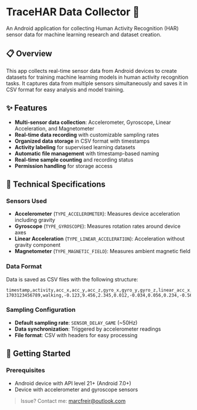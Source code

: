 # TraceHAR Data Collector 📱

An Android application for collecting Human Activity Recognition (HAR) sensor data for machine learning research and dataset creation.

## 📋 Overview

This app collects real-time sensor data from Android devices to create datasets for training machine learning models in human activity recognition tasks. It captures data from multiple sensors simultaneously and saves it in CSV format for easy analysis and model training.

## ✨ Features

- **Multi-sensor data collection**: Accelerometer, Gyroscope, Linear Acceleration, and Magnetometer
- **Real-time data recording** with customizable sampling rates
- **Organized data storage** in CSV format with timestamps
- **Activity labeling** for supervised learning datasets
- **Automatic file management** with timestamp-based naming
- **Real-time sample counting** and recording status
- **Permission handling** for storage access

## 🔧 Technical Specifications

### Sensors Used
- **Accelerometer** (`TYPE_ACCELEROMETER`): Measures device acceleration including gravity
- **Gyroscope** (`TYPE_GYROSCOPE`): Measures rotation rates around device axes
- **Linear Acceleration** (`TYPE_LINEAR_ACCELERATION`): Acceleration without gravity component
- **Magnetometer** (`TYPE_MAGNETIC_FIELD`): Measures ambient magnetic field

### Data Format
Data is saved as CSV files with the following structure:

```csv
timestamp,activity,acc_x,acc_y,acc_z,gyro_x,gyro_y,gyro_z,linear_acc_x,linear_acc_y,linear_acc_z,mag_x,mag_y,mag_z
1703123456789,walking,-0.123,9.456,2.345,0.012,-0.034,0.056,0.234,-0.567,0.890,23.45,-12.34,45.67
```

### Sampling Configuration
- **Default sampling rate**: `SENSOR_DELAY_GAME` (~50Hz)
- **Data synchronization**: Triggered by accelerometer readings
- **File format**: CSV with headers for easy processing

## 🚀 Getting Started

### Prerequisites
- Android device with API level 21+ (Android 7.0+)
- Device with accelerometer and gyroscope sensors

> Issue? Contact me: marcfreir@outlook.com
